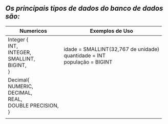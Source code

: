 ## *Os principais tipos de dados do banco de dados são:*




| Numericos                                                           | Exemplos de Uso                                                               |
| ------------------------------------------------------------------- | ----------------------------------------------------------------------------- |
| Integer {<br>INT,<br>INTEGER,<br>SMALLINT,<br>BIGINT,<br>}          | idade = SMALLINT(32,767 de unidade)<br>quantidade = INT<br>população = BIGINT |
| Decimal{<br>NUMERIC,<br>DECIMAL,<br>REAL,<br>DOUBLE PRECISION,<br>} |                                                                               |
|                                                                     |                                                                               |
